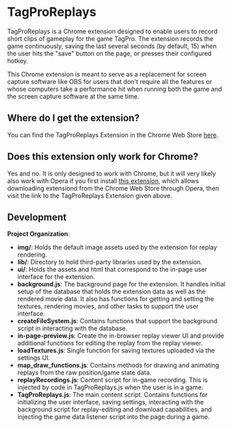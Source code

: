 # TagProReplays

TagProReplays is a Chrome extension designed to enable users to record short clips of gameplay for the game TagPro. The extension records the game continuously, saving the last several seconds (by default, 15) when the user hits the "save" button on the page, or presses their configured hotkey.

This Chrome extension is meant to serve as a replacement for screen capture software like OBS for users that don't require all the features or whose computers take a performance hit when running both the game and the screen capture software at the same time.

## Where do I get the extension?

You can find the TagProReplays Extension in the Chrome Web Store [here](https://chrome.google.com/webstore/detail/tagproreplays/ejbnakhldlocljfcglmeibhhdnmmcodh).

## Does this extension only work for Chrome?

Yes and no. It is only designed to work with Chrome, but it will very likely also work with Opera if you first install [this extension](https://addons.opera.com/en/extensions/details/download-chrome-extension-9/?display=en), which allows downloading extensiond from the Chrome Web Store through Opera, then visit the link to the TagProReplays Extension given above.

## Development

**Project Organization**:
* **img/**: Holds the default image assets used by the extension for replay rendering.
* **lib/**: Directory to hold third-party libraries used by the extension.
* **ui/**: Holds the assets and html that correspond to the in-page user interface for the extension.
* **background.js**: The background page for the extension. It handles initial setup of the database that holds the extension data as well as the rendered movie data. It also has functions for getting and setting the textures, rendering movies, and other tasks to support the user interface.
* **createFileSystem.js**: Contains functions that support the background script in interacting with the database.
* **in-page-preview.js**: Create the in-browser replay viewer UI and provide additional functions for editing the replay from the replay viewer.
* **loadTextures.js**: Single function for saving textures uploaded via the settings UI.
* **map_draw_functions.js**: Contains methods for drawing and animating replays from the raw position/game state data.
* **replayRecordings.js**: Content script for in-game recording. This is injected by code in TagProReplays.js when the user is in a game.
* **TagProReplays.js**: The main content script. Contains functions for initializing the user interface, saving settings, interacting with the background script for replay-editing and download capabilities, and injecting the game data listener script into the page during a game.

